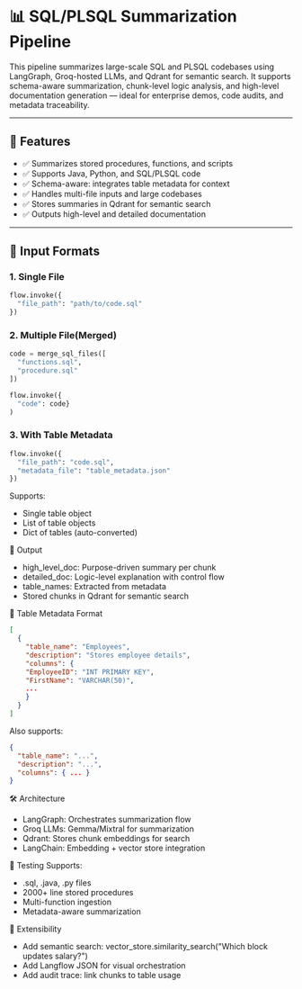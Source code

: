 # 📊 SQL/PLSQL Summarization Pipeline

This pipeline summarizes large-scale SQL and PLSQL codebases using LangGraph, Groq-hosted LLMs, and Qdrant for semantic search. It supports schema-aware summarization, chunk-level logic analysis, and high-level documentation generation — ideal for enterprise demos, code audits, and metadata traceability.

---

## 🚀 Features

- ✅ Summarizes stored procedures, functions, and scripts
- ✅ Supports Java, Python, and SQL/PLSQL code
- ✅ Schema-aware: integrates table metadata for context
- ✅ Handles multi-file inputs and large codebases
- ✅ Stores summaries in Qdrant for semantic search
- ✅ Outputs high-level and detailed documentation

---

## 📂 Input Formats

### 1. Single File

```python
flow.invoke({
  "file_path": "path/to/code.sql"
})
```

### 2. Multiple File(Merged)

```python
code = merge_sql_files([
  "functions.sql",
  "procedure.sql"
])

flow.invoke({
  "code": code}
)
```

### 3. With Table Metadata

```python
flow.invoke({
  "file_path": "code.sql",
  "metadata_file": "table_metadata.json"
})

```

Supports:

- Single table object
- List of table objects
- Dict of tables (auto-converted)

📘 Output

- high_level_doc: Purpose-driven summary per chunk
- detailed_doc: Logic-level explanation with control flow
- table_names: Extracted from metadata
- Stored chunks in Qdrant for semantic search

🧠 Table Metadata Format

```json
[
  {
    "table_name": "Employees",
    "description": "Stores employee details",
    "columns": {
    "EmployeeID": "INT PRIMARY KEY",
    "FirstName": "VARCHAR(50)",
    ...
    }
  }
]
```

Also supports:

```json
{
  "table_name": "...",
  "description": "...",
  "columns": { ... }
}
```

🛠️ Architecture

- LangGraph: Orchestrates summarization flow
- Groq LLMs: Gemma/Mixtral for summarization
- Qdrant: Stores chunk embeddings for search
- LangChain: Embedding + vector store integration

🧪 Testing
Supports:

- .sql, .java, .py files
- 2000+ line stored procedures
- Multi-function ingestion
- Metadata-aware summarization

🧩 Extensibility

- Add semantic search: vector_store.similarity_search("Which block updates salary?")
- Add Langflow JSON for visual orchestration
- Add audit trace: link chunks to table usage
